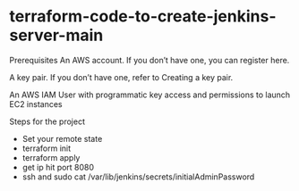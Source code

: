 # terraform-code-to-create-jenkins-server-main

Prerequisites
An AWS account. If you don’t have one, you can register here.

A key pair. If you don’t have one, refer to Creating a key pair.

An AWS IAM User with programmatic key access and permissions to launch EC2 instances


Steps for the project

* Set your remote state
* terraform init
* terraform apply
* get ip hit port 8080
* ssh and sudo cat /var/lib/jenkins/secrets/initialAdminPassword

